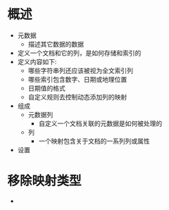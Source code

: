 # 概述
- 元数据
	- 描述其它数据的数据
- 定义一个文档和它的列，是如何存储和索引的
- 定义内容如下:
	- 哪些字符串列还应该被视为全文索引列
	- 哪些索引包含数字、日期或地理位置
	- 日期值的格式
	- 自定义规则去控制动态添加列的映射
- 组成
	- 元数据列
		- 自定义一个文档关联的元数据是如何被处理的
	- 列
		- 一个映射包含关于文档的一系列列或属性
- 设置

# 移除映射类型
- 